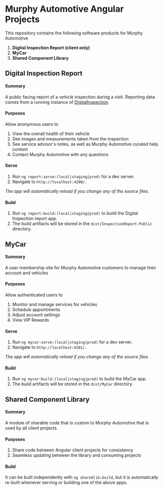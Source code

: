 # Murphy Automotive Angular Projects
This repository contains the following software products for Murphy Automotive
1. **Digital Inspection Report (client only)**
2. **MyCar** 
3. **Shared Component Library**

## Digital Inspection Report
#### Summary 
A public facing report of a vehicle inspection during a visit. Reporting data comes from a running instance of
[DigitalInspection](https://github.com/DanielCaspers/DigitalInspection).

#### Purposes
Allow anonymous users to
1. View the overall health of their vehicle
2. See images and measurements taken from the inspection
3. See service advisor's notes, as well as Murphy Automotive curated help content
4. Contact Murphy Automotive with any questions

#### Serve
1. Run `ng report:serve:(local|staging|prod)` for a dev server.
2. Navigate to `http://localhost:4200/`.

_The app will automatically reload if you change any of the source files._

#### Build
1. Run `ng report:build:(local|staging|prod)` to build the Digital Inspection report app. 
2. The build artifacts will be stored in the `dist/InspectionReport-Public` directory.

## MyCar
#### Summary 
A user membership site for Murphy Automotive customers to manage their account and vehicles

#### Purposes
Allow authenticated users to 
1. Monitor and manage services for vehicles
2. Schedule appointments
3. Adjust account settings
4. View VIP Rewards

#### Serve
1. Run `ng mycar:serve:(local|staging|prod)` for a dev server.
2. Navigate to `http://localhost:4201/`.

_The app will automatically reload if you change any of the source files._

#### Build
1. Run `ng mycar:build:(local|staging|prod)` to build the MyCar app.
2. The build artifacts will be stored in the `dist/MyCar` directory.

## Shared Component Library
#### Summary
A module of sharable code that is custom to Murphy Automotive that is used by all client projects.

#### Purposes
1. Share code between Angular client projects for consistency
2. Seamless updating between the library and consuming projects

#### Build
It can be built independently with `ng sharedlib:build`, but it is automatically re-built whenever serving or building one of the above apps.

